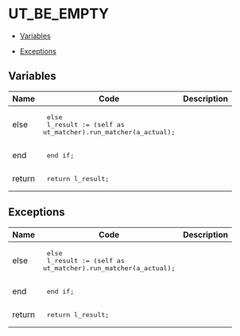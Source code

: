 # UT_BE_EMPTY




- [Variables](#variables)

- [Exceptions](#exceptions)




## Variables<a name="variables"></a>

Name | Code | Description
--- | --- | ---
else | <pre>  else<br />    l_result := (self as ut_matcher).run_matcher(a_actual);</pre> | 
end | <pre>  end if;</pre> | 
return | <pre>  return l_result;</pre> | 



## Exceptions<a name="exceptions"></a>

Name | Code | Description
--- | --- | ---
else | <pre>  else<br />    l_result := (self as ut_matcher).run_matcher(a_actual);</pre> | 
end | <pre>  end if;</pre> | 
return | <pre>  return l_result;</pre> | 




 
